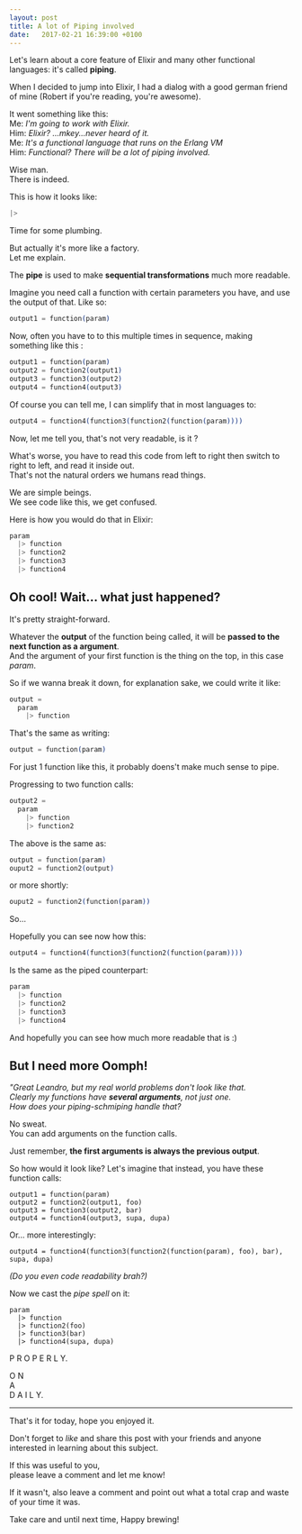 ```yaml
---
layout: post
title: A lot of Piping involved
date:   2017-02-21 16:39:00 +0100
---
```


Let's learn about a core feature of Elixir and many other functional languages: it's called __piping__.

When I decided to jump into Elixir, I had a dialog with a good german friend of mine (Robert if you're reading, you're awesome).

It went something like this:  
Me: _I'm going to work with Elixir._  
Him: _Elixir? ...mkey...never heard of it._  
Me: _It's a functional language that runs on the Erlang VM_  
Him: _Functional? There will be a lot of piping involved._  

Wise man.  
There is indeed.

This is how it looks like:

```elixir
|>
```

Time for some plumbing.

But actually it's more like a factory.  
Let me explain.

The __pipe__ is used to make __sequential transformations__ much more readable.

Imagine you need call a function with certain parameters you have, and use the output of that. Like so:

```elixir
output1 = function(param)
```

Now, often you have to to this multiple times in sequence, making something like this :

```elixir
output1 = function(param)
output2 = function2(output1)
output3 = function3(output2)
output4 = function4(output3)
```

Of course you can tell me, I can simplify that in most languages to:

```elixir
output4 = function4(function3(function2(function(param))))
```

Now, let me tell you, that's not very readable, is it ?

What's worse, you have to read this code from left to right then switch to right to left, and read it inside out.  
That's not the natural orders we humans read things.

We are simple beings.  
We see code like this, we get confused.

Here is how you would do that in Elixir:

```elixir
param
  |> function
  |> function2
  |> function3
  |> function4
```

## Oh cool! Wait... what just happened?

It's pretty straight-forward.

Whatever the __output__ of the function being called, it will be __passed to the next function as a argument__.  
And the argument of your first function is the thing on the top, in this case _param_.

So if we wanna break it down, for explanation sake, we could write it like:

```elixir
output =
  param
    |> function
```

That's the same as writing:

```elixir
output = function(param)
```

For just 1 function like this, it probably doens't make much sense to pipe.

Progressing to two function calls:

```elixir
output2 =
  param
    |> function
    |> function2
```

The above is the same as:

```elixir
output = function(param)
ouput2 = function2(output)
```

or more shortly:

```elixir
ouput2 = function2(function(param))
```

So...

Hopefully you can see now how this:

```elixir
output4 = function4(function3(function2(function(param))))
```

Is the same as the piped counterpart:

```elixir
param
  |> function
  |> function2
  |> function3
  |> function4
```

And hopefully you can see how much more readable that is :)

## But I need more Oomph!

_"Great Leandro, but my real world problems don't look like that.  
Clearly my functions have **several arguments**, not just one.  
How does your piping-schmiping handle that?_

No sweat.  
You can add arguments on the function calls.

Just remember, __the first arguments is always the previous output__.

So how would it look like?
Let's imagine that instead, you have these function calls:

```
output1 = function(param)
output2 = function2(output1, foo)
output3 = function3(output2, bar)
output4 = function4(output3, supa, dupa)
```

Or... more interestingly:

```
output4 = function4(function3(function2(function(param), foo), bar), supa, dupa)
```

_(Do you even code readability brah?)_

Now we cast the _pipe spell_ on it:

```
param
  |> function
  |> function2(foo)
  |> function3(bar)
  |> function4(supa, dupa)
```

P R O P E R L Y.

O N  
A  
D A I L Y.

---

That's it for today, hope you enjoyed it.

Don't forget to _like_ and share this post with your friends and anyone interested in learning about this subject.

If this was useful to you,  
please leave a comment and let me know!

If it wasn't, also leave a comment and point out what a total crap and waste of your time it was.

Take care and until next time,
Happy brewing!
